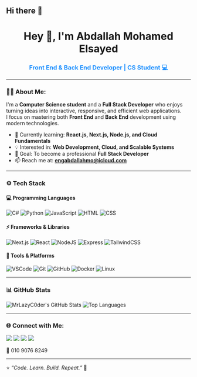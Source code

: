 ## Hi there 👋
<h1 align="center">Hey 👋, I'm Abdallah Mohamed Elsayed</h1>
<h3 align="center" style="color:#1E90FF">Front End & Back End Developer | CS Student 💻</h3>

---

### 👨‍💻 About Me:
I'm a **Computer Science student** and a **Full Stack Developer** who enjoys turning ideas into interactive, responsive, and efficient web applications.  
I focus on mastering both **Front End** and **Back End** development using modern technologies.

- 🌱 Currently learning: **React.js, Next.js, Node.js, and Cloud Fundamentals**  
- 💡 Interested in: **Web Development, Cloud, and Scalable Systems**  
- 🎯 Goal: To become a professional **Full Stack Developer**  
- 📫 Reach me at: **engabdallahmo@icloud.com**

---

### ⚙️ Tech Stack

#### 💻 Programming Languages
![C#](https://img.shields.io/badge/C%23-3178C6?style=flat-square&logo=c-sharp&logoColor=white)
![Python](https://img.shields.io/badge/Python-3776AB?style=flat-square&logo=python&logoColor=FFD43B)
![JavaScript](https://img.shields.io/badge/JavaScript-F7E018?style=flat-square&logo=javascript&logoColor=000)
![HTML](https://img.shields.io/badge/HTML-E34F26?style=flat-square&logo=html5&logoColor=white)
![CSS](https://img.shields.io/badge/CSS-1572B6?style=flat-square&logo=css3&logoColor=white)

#### ⚡ Frameworks & Libraries
![Next.js](https://img.shields.io/badge/Next.js-000000?style=for-the-badge&logo=nextdotjs&logoColor=white)
![React](https://img.shields.io/badge/React-20232A?style=for-the-badge&logo=react&logoColor=61DAFB)
![NodeJS](https://img.shields.io/badge/Node.js-339933?style=for-the-badge&logo=nodedotjs&logoColor=white)
![Express](https://img.shields.io/badge/Express.js-404D59?style=for-the-badge)
![TailwindCSS](https://img.shields.io/badge/TailwindCSS-38B2AC?style=for-the-badge&logo=tailwind-css&logoColor=white)

#### 🧰 Tools & Platforms
![VSCode](https://img.shields.io/badge/VS%20Code-0078d7?style=for-the-badge&logo=visual-studio-code)
![Git](https://img.shields.io/badge/Git-F05033?style=for-the-badge&logo=git&logoColor=white)
![GitHub](https://img.shields.io/badge/GitHub-181717.svg?style=for-the-badge&logo=github)
![Docker](https://img.shields.io/badge/Docker-2496ED.svg?style=for-the-badge&logo=docker)
![Linux](https://img.shields.io/badge/Linux-FCC624.svg?style=for-the-badge&logo=linux&logoColor=black)

---

### 📊 GitHub Stats
![MrLazyC0der's GitHub Stats](https://github-readme-stats.vercel.app/api?username=MrLazyC0der&show_icons=true&theme=tokyonight)
![Top Languages](https://github-readme-stats.vercel.app/api/top-langs/?username=MrLazyC0der&layout=compact&theme=tokyonight)

---

### 🌐 Connect with Me:
<a href="mailto:engabdallahmo@icloud.com"><img  src="https://img.shields.io/badge/Email-D14836?style=for-the-badge&logo=gmail&logoColor=white"/></a>
<a href="https://github.com/MrLazyC0der"><img src="https://img.shields.io/badge/GitHub-181717?style=for-the-badge&logo=github"/></a>
<a href="https://www.linkedin.com/in/engabdallahmohamed/"><img src="https://img.shields.io/badge/LinkedIn-0A66C2?style=for-the-badge&logo=linkedin&logoColor=white"/></a>
<a href="https://www.facebook.com/abdallah.mohamed.712132"><img src="https://img.shields.io/badge/Facebook-3D82ED?style=for-the-badge&logo=facebook&logoColor=white"/></a>

📱 010 9076 8249

---

⭐ *“Code. Learn. Build. Repeat.”* 🚀

<!--
**MrLazyC0der/MrLazyC0der** is a ✨ _special_ ✨ repository because its `README.md` (this file) appears on your GitHub profile.

Here are some ideas to get you started:

- 🔭 I’m currently working on ...
- 🌱 I’m currently learning ...
- 👯 I’m looking to collaborate on ...
- 🤔 I’m looking for help with ...
- 💬 Ask me about ...
- 📫 How to reach me: ...
- 😄 Pronouns: ...
- ⚡ Fun fact: ...
-->
